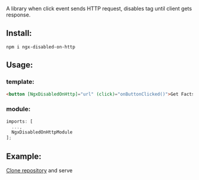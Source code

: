 A library when click event sends HTTP request, disables tag until client gets response.

## Install:

`npm i ngx-disabled-on-http`

## Usage:

### template:

```html
<button [NgxDisabledOnHttp]="url" (click)="onButtonClicked()">Get Facts</button>
```

### module:

```typescript
imports: [
  ...,
  NgxDisabledOnHttpModule
];
```

## Example:

[Clone repository](https://github.com/O-Q/Ngx-disabled-on-http.git) and serve

